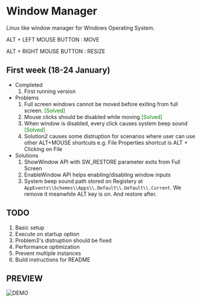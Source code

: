 # Window Manager

Linux like window manager for Windows Operating System. 

ALT + LEFT MOUSE BUTTON : MOVE

ALT + RIGHT MOUSE BUTTON : RESIZE
## First week (18-24 January)
- Completed 
    1. First running version
- Problems
    1. Full screen windows cannot be moved before exiting from full screen.  <span style="color:green"> [Solved]</span>
    2. Mouse clicks should be disabled while moving <span style="color:green"> [Solved]</span>
    3. When window is disabled, every click causes system beep sound <span style="color:green"> [Solved]</span>
    4. Solution2 causes some distruption for scenarios where user can use other ALT+MOUSE shortcuts e.g. File Properties shortcut is ALT + Clicking on File
- Solutions
    1. ShowWindow API with SW_RESTORE parameter exits from Full Screen
    2. EnableWindow API helps enabling/disabling window inputs
    3. System beep sound path stored on Registery at `AppEvents\\Schemes\\Apps\\.Default\\.Default\\.Current`. We remove it meanwhile ALT key is on. And restore after.

## TODO
1. Basic setup
2. Execute on startup option
3. Problem3's distruption should be fixed
4. Performance optimization
5. Prevent multiple instances
6. Build instructions for README

## PREVIEW
![DEMO](a.gif)